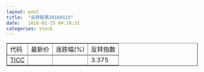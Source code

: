 ```yaml
---
layout: post
title:  "反转股票20160115"
date:   2016-01-15 04:16:31
categories: stock
---
```


<script type="text/javascript">
var stockList = []
stockList.push('gb_ticc');
</script>

<table border="1">
 <tr>
 <td>代码</td>
  <td>最新价</td>
  <td>涨跌幅(%)</td>
 <td>反转指数</td>
</tr>
  <tr id="ticc"><td><a href="http://stock.finance.sina.com.cn/usstock/quotes/TICC.html" target="_blank">TICC</a></td><td></td><td></td><td>3.375</td></tr>
</table>
